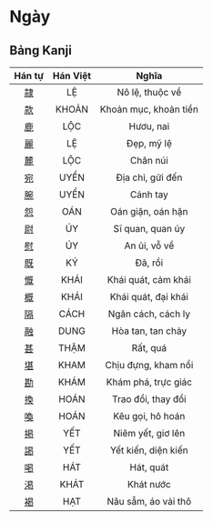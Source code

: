 
# Ngày

## Bảng Kanji

| Hán tự | Hán Việt | Nghĩa |
| :---: | :---: | :---: |
| [隷](https://www.tiengnhatdongian.com/kanji/giai-nghia-kanji-%E9%9A%B7) | LỆ | Nô lệ, thuộc về |
| [款](https://www.tiengnhatdongian.com/kanji/giai-nghia-kanji-%E6%AC%BE) | KHOẢN | Khoản mục, khoản tiền |
| [鹿](https://www.tiengnhatdongian.com/kanji/giai-nghia-kanji-%E9%B9%BF) | LỘC | Hươu, nai |
| [麗](https://www.tiengnhatdongian.com/kanji/giai-nghia-kanji-%E9%BA%97) | LỆ | Đẹp, mỹ lệ |
| [麓](https://www.tiengnhatdongian.com/kanji/giai-nghia-kanji-%E9%BA%93) | LỘC | Chân núi |
| [宛](https://www.tiengnhatdongian.com/kanji/giai-nghia-kanji-%E5%AE%9B) | UYỂN | Địa chỉ, gửi đến |
| [腕](https://www.tiengnhatdongian.com/kanji/giai-nghia-kanji-%E8%85%95) | UYỂN | Cánh tay |
| [怨](https://www.tiengnhatdongian.com/kanji/giai-nghia-kanji-%E6%80%A8) | OÁN | Oán giận, oán hận |
| [尉](https://www.tiengnhatdongian.com/kanji/giai-nghia-kanji-%E5%B0%89) | ÚY | Sĩ quan, quan úy |
| [慰](https://www.tiengnhatdongian.com/kanji/giai-nghia-kanji-%E6%85%B0) | ÚY | An ủi, vỗ về |
| [既](https://www.tiengnhatdongian.com/kanji/giai-nghia-kanji-%E6%97%A2) | KÝ | Đã, rồi |
| [慨](https://www.tiengnhatdongian.com/kanji/giai-nghia-kanji-%E6%85%A8) | KHÁI | Khái quát, cảm khái |
| [概](https://www.tiengnhatdongian.com/kanji/giai-nghia-kanji-%E6%A6%82) | KHÁI | Khái quát, đại khái |
| [隔](https://www.tiengnhatdongian.com/kanji/giai-nghia-kanji-%E9%9A%94) | CÁCH | Ngăn cách, cách ly |
| [融](https://www.tiengnhatdongian.com/kanji/giai-nghia-kanji-%E8%9E%8D) | DUNG | Hòa tan, tan chảy |
| [甚](https://www.tiengnhatdongian.com/kanji/giai-nghia-kanji-%E7%94%9A) | THẬM | Rất, quá |
| [堪](https://www.tiengnhatdongian.com/kanji/giai-nghia-kanji-%E5%A0%AA) | KHAM | Chịu đựng, kham nổi |
| [勘](https://www.tiengnhatdongian.com/kanji/giai-nghia-kanji-%E5%8B%98) | KHÁM | Khám phá, trực giác |
| [換](https://www.tiengnhatdongian.com/kanji/giai-nghia-kanji-%E6%8F%9B) | HOÁN | Trao đổi, thay đổi |
| [喚](https://www.tiengnhatdongian.com/kanji/giai-nghia-kanji-%E5%96%9A) | HOÁN | Kêu gọi, hô hoán |
| [掲](https://www.tiengnhatdongian.com/kanji/giai-nghia-kanji-%E6%8E%B2) | YẾT | Niêm yết, giơ lên |
| [謁](https://www.tiengnhatdongian.com/kanji/giai-nghia-kanji-%E8%AC%81) | YẾT | Yết kiến, diện kiến |
| [喝](https://www.tiengnhatdongian.com/kanji/giai-nghia-kanji-%E5%96%9D) | HÁT | Hát, quát |
| [渇](https://www.tiengnhatdongian.com/kanji/giai-nghia-kanji-%E6%B8%87) | KHÁT | Khát nước |
| [褐](https://www.tiengnhatdongian.com/kanji/giai-nghia-kanji-%E8%A4%90) | HẠT | Nâu sẫm, áo vải thô |

